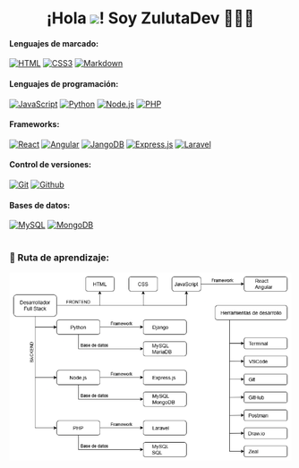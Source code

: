 <h1 align="center"><b>¡Hola <img src="https://media.giphy.com/media/hvRJCLFzcasrR4ia7z/giphy.gif" width="35">! Soy ZulutaDev 👨🏻‍💻</b></h1>

#### Lenguajes de marcado:

[![HTML](https://img.shields.io/badge/html5%20-%23E34F26.svg?&style=for-the-badge&logo=html5&logoColor=white&labelColor=101010)](#)
[![CSS3](https://img.shields.io/badge/css3%20-%231572B6.svg?&style=for-the-badge&logo=css3&logoColor=white&labelColor=101010)](#)
[![Markdown](https://img.shields.io/badge/markdown-%23000000.svg?&style=for-the-badge&logo=markdown&logoColor=white&labelColor=101010)](#)

#### Lenguajes de programación:

[![JavaScript](https://img.shields.io/badge/JavaScript-F7DF1E?style=for-the-badge&logo=javascript&logoColor=white&labelColor=101010)](#)
[![Python](https://img.shields.io/badge/python%20-%2314354C.svg?&style=for-the-badge&logo=python&logoColor=white)](#)
[![Node.js](https://img.shields.io/badge/node.js%20-%2343853D.svg?&style=for-the-badge&logo=node.js&logoColor=white&labelColor=101010)](#)
[![PHP](https://img.shields.io/badge/php-%23777BB4.svg?&style=for-the-badge&logo=php&logoColor=white&labelColor=101010)](#)

#### Frameworks:

[![React](https://img.shields.io/badge/react%20-%2320232a.svg?&style=for-the-badge&logo=react&logoColor=%2361DAFB&labelColor=101010)](#)
[![Angular](https://img.shields.io/badge/angular%20-%23DD0031.svg?&style=for-the-badge&logo=angular&logoColor=white&labelColor=101010)](#)
[![JangoDB](https://img.shields.io/badge/django%20-%23092E20.svg?&style=for-the-badge&logo=django&logoColor=white&labelColor=101010)](#)
[![Express.js](https://img.shields.io/badge/express.js%20-%23404d59.svg?&style=for-the-badge&labelColor=101010)](#)
[![Laravel](https://img.shields.io/badge/laravel%20-%23FF2D20.svg?&style=for-the-badge&logo=laravel&logoColor=white&labelColor=101010)](#)

#### Control de versiones:

[![Git](https://img.shields.io/badge/git%20-%23F05033.svg?&style=for-the-badge&logo=git&logoColor=white&labelColor=101010)](#)
[![Github](https://img.shields.io/badge/github%20-%23121011.svg?&style=for-the-badge&logo=github&logoColor=whit&logoColor=white&labelColor=101010)](#)

#### Bases de datos:
[![MySQL](https://img.shields.io/badge/mysql-%2300f.svg?&style=for-the-badge&logo=mysql&logoColor=white&labelColor=101010)](#)
[![MongoDB](https://img.shields.io/badge/MongoDB-%234ea94b.svg?&style=for-the-badge&logo=mongodb&logoColor=white&labelColor=101010)](#)
<br>
<br>

### 🎯 Ruta de aprendizaje:

[![GitHub Image](images/desarrollador_full_stack.png)](#)
